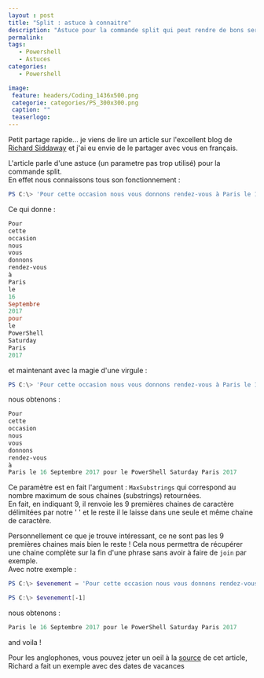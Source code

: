 ```yaml
---
layout : post
title: "Split : astuce à connaitre"
description: "Astuce pour la commande split qui peut rendre de bons services"
permalink:
tags:
   - Powershell
   - Astuces
categories:
   - Powershell

image:
 feature: headers/Coding_1436x500.png
 categorie: categories/PS_300x300.png
 caption: ""
 teaserlogo:
---
```


Petit partage rapide... je viens de lire un article sur l'excellent blog de <a href='https://richardspowershellblog.wordpress.com/' target = '_blank'>Richard Siddaway</a> et j'ai eu envie de le partager avec vous en français.

L'article parle d'une astuce (un parametre pas trop utilisé) pour la commande split.  
En effet nous connaissons tous son fonctionnement :

```powershell
PS C:\> 'Pour cette occasion nous vous donnons rendez-vous à Paris le 16 Septembre 2017 pour le PowerShell Saturday Paris 2017' -split ' '
```
Ce qui donne : 

```powershell
Pour
cette
occasion
nous
vous
donnons
rendez-vous
à
Paris
le
16
Septembre
2017
pour
le
PowerShell
Saturday
Paris
2017
```
et maintenant avec la magie d'une virgule :

```powershell
PS C:\> 'Pour cette occasion nous vous donnons rendez-vous à Paris le 16 Septembre 2017 pour le PowerShell Saturday Paris 2017' -split ' ',9
```
nous obtenons :

```powershell
Pour
cette
occasion
nous
vous
donnons
rendez-vous
à
Paris le 16 Septembre 2017 pour le PowerShell Saturday Paris 2017
```

Ce paramètre est en fait l'argument : `MaxSubstrings`  qui correspond au nombre maximum de sous chaines (substrings) retournées.  
En fait, en indiquant 9, il renvoie les 9 premières chaines de caractère délimitées par notre ' ' et le reste il le laisse dans une seule et même chaine de caractère.

Personnellement ce que je trouve intéressant, ce ne sont pas les 9 premières chaines mais bien le reste ! Cela nous permettra de récupérer une chaine complète sur la fin d'une phrase sans avoir à faire de `join` par exemple.  
Avec notre exemple :

```powershell
PS C:\> $evenement = 'Pour cette occasion nous vous donnons rendez-vous à Paris le 16 Septembre 2017 pour le PowerShell Saturday Paris 2017' -split ' ',9  

PS C:\> $evenement[-1]
```
nous obtenons :

```powershell
Paris le 16 Septembre 2017 pour le PowerShell Saturday Paris 2017
```

and voila !

Pour les anglophones, vous pouvez jeter un oeil à la <a href='https://richardspowershellblog.wordpress.com/2017/07/15/control-split-output/' target = '_blank'>source</a> de cet article, Richard a fait un exemple avec des dates de vacances


